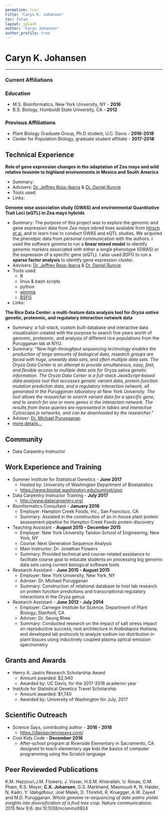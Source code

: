 ```yaml
---
permalink: /cv/
title: "Caryn K. Johansen"
toc: false
layout: splash
author: "Caryn Johansen"
author_profile: true
---
```


Caryn K. Johansen
=========

-------




### Current Affiliations


### Education

*   M.S. Bioinformatics, New York University, NY - __2016__
*   B.S. Biology, Humboldt State University, CA - __2012__

### Previous Affiliations

*   Plant Biology Graduate Group, Ph.D student, U.C. Davis - __2016-2018__
*   Center for Population Biology, graduate student affiliate - __2017-2018__

## Technical Experience

__Role of gene expression changes in the adaptation of Zea mays and wild relative teosinte to highland environments in Mexico and South America__

* Summary:
* Advisers: [Dr. Jeffrey Ross-Ibarra](http://www.rilab.org/) & [Dr. Daniel Runcie](http://runcielab.ucdavis.edu/)
* Tools used:
* Links:

__Genome wise association study (GWAS) and environmental Quantitative Trait Loci (eQTL) in Zea mays hybrids__

* Summary: The purpose of this project was to explore the genomic and gene expression data from _Zea mays_ inbred lines available from [Hirsch et al.](http://www.plantcell.org/content/26/1/121) and to learn how to conduct GWAS and eQTL studies. We acquired the phenotpic data from personal communication with the authors. I used the software _gemma_ to run a __linear mixed model__ to identify genomic markers associated with either a single phenotype (GWAS) or the expression of a specific gene (eQTL). I also used _BSFG_ to run a __sparse factor analysis__ to identify gene expression cluster.
* Advisers: [Dr. Jeffrey Ross-Ibarra](http://www.rilab.org/) & [Dr. Daniel Runcie](http://runcielab.ucdavis.edu/)
* Tools used:
    - R
    - linux & bash scripts
    - python
    - [gemma](http://www.xzlab.org/software.html)
    - [BSFG](http://www.genetics.org/content/194/3/753)
* Links:

__The Rice Data Center: a multi-feature data analysis tool for _Oryza sativa_ genetic, proteomic, and regulatory interaction network data__

* Summary: a full-stack, custom built database and interactive data visualization created with the purpose to search five years worth of genomic, proteomic, and analysis of different rice populations from the Purugganan lab at NYU.
* Summary: _"New high-throughput sequencing technology enables the production of large amounts of biological data, research groups are faced with huge, unwieldy data sets, and often multiple data sets. The Oryza Data Center is an attempt to provide simultaneous, easy, fast, and flexible access to multiple data sets for_ Oryza sativa _genetic information. The Oryza Data Center is a full-stack JavaScript-based data analysis tool that accesses genetic variant data, protein function mutation prediction data, and a regulatory interaction network, all generated in the Purugganan laboratory at New York University. The tool allows the researcher to search variant data for a specific gene, and to search for one or more genes in the interaction network. The results from these queries are represented in tables and interactive Cytoscape.js networks, and can be downloaded by the researcher."_
* Adviser: [Dr. Michael Purugganan](http://puruggananlab.bio.nyu.edu/)
* [more details...](/ricedata/)

## Community

* Data Carpentry Instructor

## Work Experience and Training

* Summer Institute for Statistical Genetics - __June 2017__
    - Hosted by: University of Washington Department of Biostatistics
    - https://www.biostat.washington.edu/suminst/sisg
* Data Carpentry Instructor Training - __July 2017__
    - http://www.datacarpentry.org/
* Bioinformatics Consultant - __January 2016__
    - Employer: Hampton Creek Foods, Inc., San Francisco, CA
    - Summary: Assisted in the construction of an in-house plant protein assessment pipeline for Hampton Creek Foods protein discovery
* Teaching Assistant - __August 2015 - December 2015__
    - Employer: New York University Tandon School of Engineering; New York, NY
    - Course: Next Generation Sequence Analysis
    - Main Instructor: Dr. Jonathan Flowers
    - Summary: Provided technical and course-related assistance to facilitate course goal to educate students on processing big genomic data sets using current biological software tools
* Research Assistant - __June 2015 - August 2015__
    - Employer: New York University, New York, NY
    - Adviser: Dr. Michael Purugganan
    - Summary: Construction of relational database to host lab research on protein function predictions and transcriptional regulatory interactions in the Oryza genus
* Research Assistant - __June 2012 - July 2014__
    - Employer: Carnegie Institute for Science, Department of Plant Biology; Stanford, CA
    - Adviser: Dr. Seung Rhee
    - Summary: Conducted research on the impact of salt stress impact on reproductive success, root architecture in _Arabidopsis thaliana_, and developed lab protocols to analyze sodium ion distribution in plant tissues using inductively coupled plasma optical emission spectrometry

## Grants and Awards

* Henry A. Jastro Research Scholarship Award
    - Amount awarded: $2,940
    - Awarded by: UC Davis, for the 2017-2018 academic year 
* Institute for Statistical Genetics Travel Scholarship
    - Amount awarded: $1,740
    - Awarded by: University of Washington for July, 2017


## Scientific Outreach

* Science Says, contributing author - __2016 - 2018__
    - https://davissciencesays.com/
* Cool Kids Code - __December 2016__
    - After-school program at Riverside Elementary in Sacramento, CA designed to teach elementary age kids the basics of computer programming using the Scratch language

## Peer Reviewded Publications

K.M. Hazzouri,J.M. Flowers, J. Visser, H.S.M. Khierallah, U. Rosas, G.M. Pham, R.S. Meyer, **C.K. Johansen**, G.S. Markhand, Masmoudi K, N. Haider, N. Kadri, Y. Idahgdhour, Joel Malek, D. Thirkhill, R. Kruegger, A.W. Zayed and M.D. Purugganan. _Whole genome re-sequencing of date palms yields insights into diversification of a fruit tree crop_. Nature communications. 2015 Nov 9;6. doi:10.1038/ncomms9824

